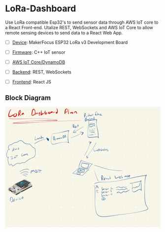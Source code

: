 # LoRa-Dashboard

Use LoRa compatible Esp32's to send sensor data through AWS IoT core to a React Front-end. Utalize REST, WebSockets and AWS IoT Core to allow remote sensing devices to send data to a React Web App.

- [ ] [Device](docs/device.md): MakerFocus ESP32 LoRa v3 Development Board
- [ ] [Firmware](docs/firmware.md): C++ IoT sensor
- [ ] [AWS IoT Core/DynamoDB](docs/cloud.md)
- [ ] [Backend](docs/backend.md): REST, WebSockets
- [ ] [Frontend](docs/frontend.md): React JS



## Block Diagram
![Block Diagram](./docs/images/Basic-LoRa-Dashboard-Design.jpg)
